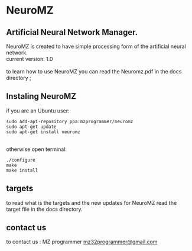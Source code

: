 # NeuroMZ
## Artificial Neural Network Manager.
NeuroMZ is created to have simple processing form of the artificial neural network.<br>
current version: 1.0<br>
<br>
to learn how to use NeuroMZ you can read the Neuromz.pdf in the docs directory ;


## Instaling NeuroMZ

if you are an Ubuntu user:

    sudo add-apt-repository ppa:mzprogrammer/neuromz
    sudo apt-get update
    sudo apt-get install neuromz
<br>
otherwise open terminal:

    ./configure
    make
    make install

## targets

to read what is the targets and the new updates for NeuroMZ read the target file in the docs directory.

## contact us

to contact us : MZ programmer <Mohamad Zbib> <mz32programmer@gmail.com>

